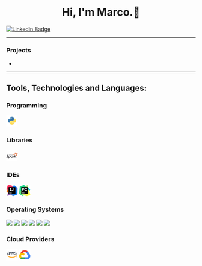 <h1 align="center">Hi, I'm Marco.👋</h1>


[![Linkedin Badge](https://img.shields.io/badge/-Marco%20Schr%C3%B6der-blue?style=flat&logo=Linkedin&logoColor=white&link=https://www.linkedin.com/in/marco-schr%C3%B6der-14041a1b0/)](https://www.linkedin.com/in/marco-schr%C3%B6der-14041a1b0/)

---

### Projects
- 
---

## Tools, Technologies and Languages:
### Programming
<code><img height="30" src="https://github.com/github/explore/blob/main/topics/python/python.png"></code>

### Libraries
<code><img height="30" src="https://github.com/github/explore/blob/main/topics/spark/spark.png"></code>

### IDEs
<code><img height="30" src="https://github.com/github/explore/blob/main/topics/intellij-idea/intellij-idea.png"></code>
<code><img height="30" src="https://github.com/github/explore/blob/main/topics/pycharm/pycharm.png"></code>

### Operating Systems
<code><img height="30" src="https://github.com/drag-and-publish/operating-system-logos/blob/master/src/48x48/LIN.png"></code>
<code><img height="30" src="https://github.com/drag-and-publish/operating-system-logos/blob/master/src/48x48/UBT.png"></code>
<code><img height="30" src="https://github.com/drag-and-publish/operating-system-logos/blob/master/src/48x48/DEB.png"></code>
<code><img height="30" src="https://github.com/drag-and-publish/operating-system-logos/blob/master/src/48x48/SSE.png"></code>
<code><img height="30" src="https://github.com/drag-and-publish/operating-system-logos/blob/master/src/48x48/MAC.png"></code>
<code><img height="30" src="https://github.com/drag-and-publish/operating-system-logos/blob/master/src/48x48/WIN.png"></code>

### Cloud Providers
<code><img height="30" src="https://github.com/github/explore/blob/main/topics/aws/aws.png"></code>
<code><img height="30" src="https://github.com/github/explore/blob/main/topics/google-cloud/google-cloud.png"></code>
